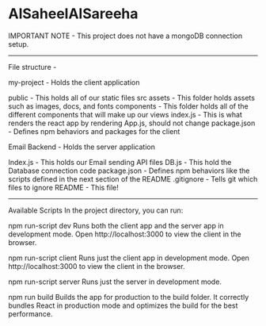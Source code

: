 # AlSaheelAlSareeha


IMPORTANT NOTE -
This project does not have a mongoDB connection setup. 

------------------------------------------------------------------------------------------------------

File structure -


my-project - Holds the client application

public - This holds all of our static files
src
assets - This folder holds assets such as images, docs, and fonts
components - This folder holds all of the different components that will make up our views
index.js - This is what renders the react app by rendering App.js, should not change
package.json - Defines npm behaviors and packages for the client

Email Backend - Holds the server application

Index.js - This holds our Email sending API files
DB.js - This hold the Database connection code
package.json - Defines npm behaviors like the scripts defined in the next section of the README
.gitignore - Tells git which files to ignore
README - This file!

------------------------------------------------------------------------------------------------------

Available Scripts
In the project directory, you can run:

npm run-script dev
Runs both the client app and the server app in development mode.
Open http://localhost:3000 to view the client in the browser.

npm run-script client
Runs just the client app in development mode.
Open http://localhost:3000 to view the client in the browser.

npm run-script server
Runs just the server in development mode.

npm run build
Builds the app for production to the build folder.
It correctly bundles React in production mode and optimizes the build for the best performance.


